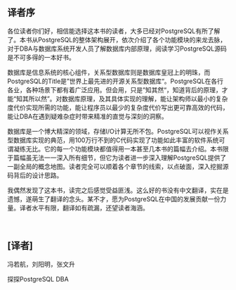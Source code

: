 ## 译者序

​	各位读者你们好，相信能选择这本书的读者，大多已经对PostgreSQL有所了解了。本书从PostgreSQL的整体架构展开，依次介绍了各个功能模块的来龙去脉，对于DBA与数据库系统开发人员了解数据库内部原理，阅读学习PostgreSQL源码是不可多得的一本好书。

​	数据库是信息系统的核心组件，关系型数据库则是数据库皇冠上的明珠，而PostgreSQL的Title是”世界上最先进的开源关系型数据库“。PostgreSQL在各行各业，各种场景下都有着广泛应用。但会用，只是”知其然“，知道背后的原理，才能“知其所以然”。对数据库原理，及其具体实现的理解，能让架构师以最小的复杂度代价实现所需的功能，能让程序员以最少的复杂度代价写出更可靠高效的代码，能让DBA在遇到疑难杂症时带来精准的直觉与深刻的洞察。

​	数据库是一个博大精深的领域，存储I/O计算无所不包。PostgreSQL可以视作关系型数据库实现的典范，用100万行不到的C代码实现了功能如此丰富的软件系统可谓凝练无比。它的每一个功能模块都值得用一本甚至几本书的篇幅去介绍。本书限于篇幅虽无法一一深入所有细节，但它为读者进一步深入理解PostgreSQL提供了一副全局的概念地图。读者完全可以顺着各个章节的线索，以点破面，深入挖掘源码背后的设计思路。

​	我偶然发现了这本书，读完之后感觉受益匪浅。这么好的书没有中文翻译，实在是遗憾，遂萌生了翻译的念头。某不才，愿为PostgreSQL在中国的发展贡献一份力量。译者水平有限，翻译如有疏漏，还望读者海涵。

​	

## [译者]

冯若航，刘阳明，张文升

探探PostgreSQL DBA
